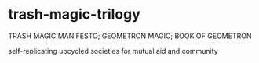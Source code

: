 # trash-magic-trilogy
TRASH MAGIC MANIFESTO; GEOMETRON MAGIC; BOOK OF GEOMETRON

self-replicating upcycled societies for mutual aid and community
